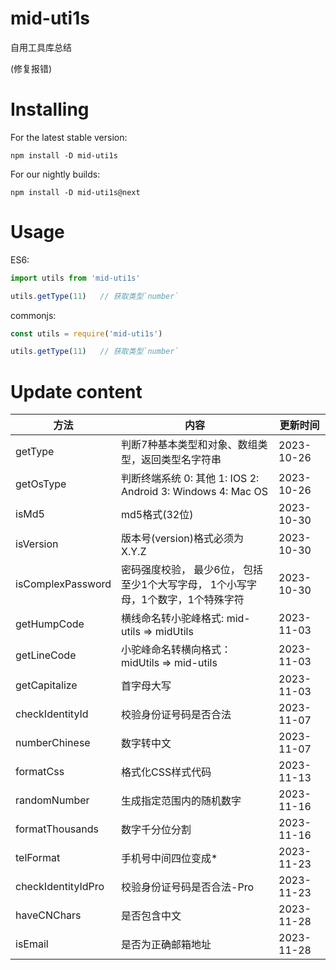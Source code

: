 
# mid-uti1s

自用工具库总结

(修复报错)

# Installing

For the latest stable version:

`
npm install -D mid-uti1s
`  

For our nightly builds:

`
npm install -D mid-uti1s@next
`  


# Usage

ES6:
```js
import utils from 'mid-uti1s'

utils.getType(11)   // 获取类型`number`
```

commonjs:
```js
const utils = require('mid-uti1s')

utils.getType(11)   // 获取类型`number`
```

# Update content

| 方法              | 内容                                                                             | 更新时间   |
| ----------------- | -------------------------------------------------------------------------------- | ---------- |
| getType           | 判断7种基本类型和对象、数组类型，返回类型名字符串                                | 2023-10-26 |
| getOsType         | 判断终端系统 0: 其他 1: IOS 2: Android 3: Windows 4: Mac OS                      | 2023-10-26 |
| isMd5             | md5格式(32位)                                                                    | 2023-10-30 |
| isVersion         | 版本号(version)格式必须为X.Y.Z                                                   | 2023-10-30 |
| isComplexPassword | 密码强度校验， 最少6位， 包括至少1个大写字母， 1个小写字母，1个数字，1个特殊字符 | 2023-10-30 |
| getHumpCode | 横线命名转小驼峰格式: mid-utils => midUtils | 2023-11-03 |
| getLineCode | 小驼峰命名转横向格式：midUtils => mid-utils | 2023-11-03 |
| getCapitalize | 首字母大写 | 2023-11-03 |
| checkIdentityId | 校验身份证号码是否合法 | 2023-11-07 |
| numberChinese | 数字转中文 | 2023-11-07 |
| formatCss | 格式化CSS样式代码 | 2023-11-13 |
| randomNumber | 生成指定范围内的随机数字 | 2023-11-16 |
| formatThousands | 数字千分位分割 | 2023-11-16 |
| telFormat | 手机号中间四位变成* | 2023-11-23 |
| checkIdentityIdPro | 校验身份证号码是否合法-Pro | 2023-11-23 |
| haveCNChars | 是否包含中文 | 2023-11-28 |
| isEmail | 是否为正确邮箱地址 | 2023-11-28 |
